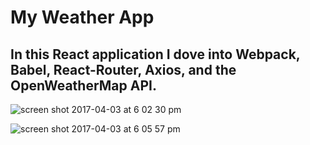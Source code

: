 # My Weather App

## In this React application I dove into Webpack, Babel, React-Router, Axios, and the OpenWeatherMap API.

![screen shot 2017-04-03 at 6 02 30 pm](https://cloud.githubusercontent.com/assets/20993624/24637680/d8842e86-1897-11e7-8e57-741ef21f3695.png)


![screen shot 2017-04-03 at 6 05 57 pm](https://cloud.githubusercontent.com/assets/20993624/24637750/493c9ffa-1898-11e7-94f2-ebee6c21e1dc.png)
